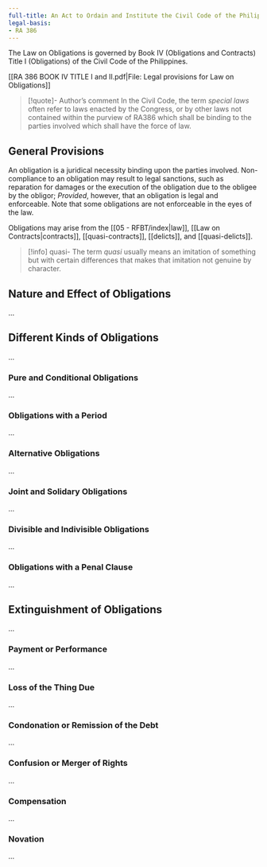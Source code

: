 ```yaml
---
full-title: An Act to Ordain and Institute the Civil Code of the Philippines
legal-basis:
- RA 386
---
```


The Law on Obligations is governed by Book IV (Obligations and Contracts) Title I (Obligations) of the Civil Code of the Philippines.

[[RA 386 BOOK IV TITLE I and II.pdf|File: Legal provisions for Law on Obligations]]

> [!quote]- Author’s comment
> In the Civil Code, the term *special laws* often refer to laws enacted by the Congress, or by other laws not contained within the purview of RA386 which shall be binding to the parties involved which shall have the force of law.

## General Provisions
An obligation is a juridical necessity binding upon the parties involved. Non-compliance to an obligation may result to legal sanctions, such as reparation for damages or the execution of the obligation due to the obligee by the obligor; *Provided*, however, that an obligation is legal and enforceable. Note that some obligations are not enforceable in the eyes of the law.

Obligations may arise from the [[05 - RFBT/index|law]], [[Law on Contracts|contracts]], [[quasi-contracts]], [[delicts]], and [[quasi-delicts]].

> [!info] quasi-
> The term *quasi* usually means an imitation of something but with certain differences that makes that imitation not genuine by character.

## Nature and Effect of Obligations
…

## Different Kinds of Obligations
…

### Pure and Conditional Obligations
…

### Obligations with a Period
…

### Alternative Obligations
…

### Joint and Solidary Obligations
…

### Divisible and Indivisible Obligations
…

### Obligations with a Penal Clause
…

## Extinguishment of Obligations
…

### Payment or Performance
…

### Loss of the Thing Due
…

### Condonation or Remission of the Debt
…

### Confusion or Merger of Rights
…

### Compensation
…

### Novation
…
